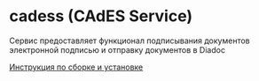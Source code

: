 # cadess (CAdES Service) 
Сервис предоставляет функционал подписывания документов электронной подписью и отправку документов в Diadoc

[Инструкция по сборке и установке](INSTALL.md)
